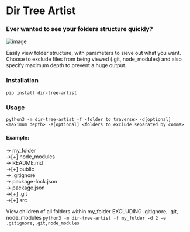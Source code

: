 # Dir Tree Artist

### Ever wanted to see your folders structure quickly?
![image](https://user-images.githubusercontent.com/59089164/148357706-40ed3cad-7564-44da-a520-39c8cbd77409.png)

Easily view folder structure, with parameters to sieve out what you want. Choose to exclude files from being viewed (.git, node_modules) and also specify maximum depth to prevent a huge output.

### Installation
```pip install dir-tree-artist```

### Usage
```python3 -m dir-tree-artist -f <folder to traverse> -d[optional] <maximum depth> -e[optional] <folders to exclude separated by comma>```

#### Example:
-> my_folder  
  ->[+] node_modules  
  -> README.md  
  ->[+] public  
  -> .gitignore  
  -> package-lock.json  
  -> package.json  
  ->[+] .git  
  ->[+] src   

View children of all folders within my_folder EXCLUDING .gitignore, .git, node_modules
```python3 -m dir-tree-artist -f my_folder -d 2 -e .gitignore,.git,node_modules```
